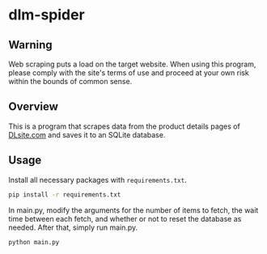 # dlm-spider
## Warning
Web scraping puts a load on the target website. When using this program, please comply with the site's terms of use and proceed at your own risk within the bounds of common sense.

## Overview
This is a program that scrapes data from the product details pages of [DLsite.com](https://www.dlsite.com/index.html) and saves it to an SQLite database.

## Usage
Install all necessary packages with `requirements.txt`.

```bash
pip install -r requirements.txt
```

In main.py, modify the arguments for the number of items to fetch, the wait time between each fetch, and whether or not to reset the database as needed. After that, simply run main.py.

```bash
python main.py
```